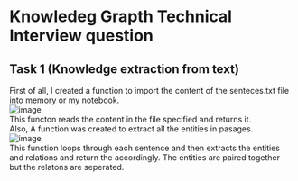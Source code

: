 # Knowledeg Grapth Technical Interview question

## Task 1 (Knowledge extraction from text)
First of all, I created a function to import the content of the senteces.txt file into memory or my notebook.<br />
![image](https://user-images.githubusercontent.com/39290938/186638964-6db302fe-32d7-4623-9229-7d81eeff5883.png)<br />
This functon reads the content in the file specified and returns it.
<br />
Also, A function was created to extract all the entities in pasages.<br />![image](https://user-images.githubusercontent.com/39290938/186639639-a8db6ff0-71a4-4ac6-911e-2589f029b936.png)<br />
This function loops through each sentence and then extracts the entities and relations and return the accordingly. The entities are paired together but the relatons are seperated.




